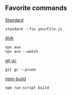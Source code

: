 ## Favorite commands

[Standard](https://github.com/standard/standard#javascript-style-guide-linter-and-formatter)

```
standard --fix yourFile.js
```

[AVA](https://github.com/avajs/ava/blob/master/docs/05-command-line.md)

```
npx ava
npx ava --watch
```

[git gc](https://git-scm.com/docs/git-gc/)

```
git gc --prune
```

[npm-build](https://docs.npmjs.com/cli/build)

```
npm run-script build
```
